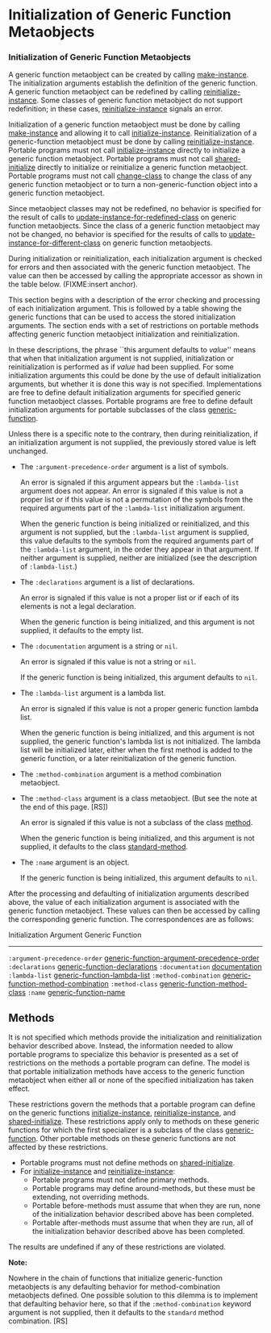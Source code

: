 Initialization of Generic Function Metaobjects
==============================================

### Initialization of Generic Function Metaobjects

A generic function metaobject can be created by calling [make-instance](/docs/meta-object-protocol/make-instance). The initialization arguments establish the definition of the generic function. A generic function metaobject can be redefined by calling [reinitialize-instance](http://www.lispworks.com/documentation/HyperSpec/Body/f_reinit.htm#reinitialize-instance). Some classes of generic function metaobject do not support redefinition; in these cases, [reinitialize-instance](http://www.lispworks.com/documentation/HyperSpec/Body/f_reinit.htm#reinitialize-instance) signals an error.

Initialization of a generic function metaobject must be done by calling [make-instance](/docs/meta-object-protocol/make-instance) and allowing it to call [initialize-instance](http://www.lispworks.com/documentation/HyperSpec/Body/f_init_i.htm#initialize-instance). Reinitialization of a generic-function metaobject must be done by calling [reinitialize-instance](http://www.lispworks.com/documentation/HyperSpec/Body/f_reinit.htm#reinitialize-instance). Portable programs must not call [initialize-instance](http://www.lispworks.com/documentation/HyperSpec/Body/f_init_i.htm#initialize-instance) directly to initialize a generic function metaobject. Portable programs must not call [shared-initialize](http://www.lispworks.com/documentation/HyperSpec/Body/f_shared.htm#shared-initialize) directly to initialize or reinitialize a generic function metaobject. Portable programs must not call [change-class](http://www.lispworks.com/documentation/HyperSpec/Body/f_chg_cl.htm#change-class) to change the class of any generic function metaobject or to turn a non-generic-function object into a generic function metaobject.

Since metaobject classes may not be redefined, no behavior is specified for the result of calls to [update-instance-for-redefined-class](http://www.lispworks.com/documentation/HyperSpec/Body/f_upda_1.htm#update-instance-for-redefined-class) on generic function metaobjects. Since the class of a generic function metaobject may not be changed, no behavior is specified for the results of calls to [update-instance-for-different-class](http://www.lispworks.com/documentation/HyperSpec/Body/f_update.htm#update-instance-for-different-class) on generic function metaobjects.

During initialization or reinitialization, each initialization argument is checked for errors and then associated with the generic function metaobject. The value can then be accessed by calling the appropriate accessor as shown in the table below. (FIXME:insert anchor).

This section begins with a description of the error checking and processing of each initialization argument. This is followed by a table showing the generic functions that can be used to access the stored initialization arguments. The section ends with a set of restrictions on portable methods affecting generic function metaobject initialization and reinitialization.

In these descriptions, the phrase ``this argument defaults to *value*'' means that when that initialization argument is not supplied, initialization or reinitialization is performed as if *value* had been supplied. For some initialization arguments this could be done by the use of default initialization arguments, but whether it is done this way is not specified. Implementations are free to define default initialization arguments for specified generic function metaobject classes. Portable programs are free to define default initialization arguments for portable subclasses of the class [generic-function](/docs/meta-object-protocol/generic-function).

Unless there is a specific note to the contrary, then during reinitialization, if an initialization argument is not supplied, the previously stored value is left unchanged.

-   The `:argument-precedence-order` argument is a list of symbols.

    An error is signaled if this argument appears but the `:lambda-list` argument does not appear. An error is signaled if this value is not a proper list or if this value is not a permutation of the symbols from the required arguments part of the `:lambda-list` initialization argument.

    When the generic function is being initialized or reinitialized, and this argument is not supplied, but the `:lambda-list` argument is supplied, this value defaults to the symbols from the required arguments part of the `:lambda-list` argument, in the order they appear in that argument. If neither argument is supplied, neither are initialized (see the description of `:lambda-list`.)

-   The `:declarations` argument is a list of declarations.

    An error is signaled if this value is not a proper list or if each of its elements is not a legal declaration.

    When the generic function is being initialized, and this argument is not supplied, it defaults to the empty list.

-   The `:documentation` argument is a string or `nil`.

    An error is signaled if this value is not a string or `nil`.

    If the generic function is being initialized, this argument defaults to `nil`.

-   The `:lambda-list` argument is a lambda list.

    An error is signaled if this value is not a proper generic function lambda list.

    When the generic function is being initialized, and this argument is not supplied, the generic function's lambda list is not initialized. The lambda list will be initialized later, either when the first method is added to the generic function, or a later reinitialization of the generic function.

-   The `:method-combination` argument is a method combination metaobject.
-   The `:method-class` argument is a class metaobject. (But see the note at the end of this page. [RS])

    An error is signaled if this value is not a subclass of the class [method](/docs/meta-object-protocol/method).

    When the generic function is being initialized, and this argument is not supplied, it defaults to the class [standard-method](/docs/meta-object-protocol/standard-method).

-   The `:name` argument is an object.

    If the generic function is being initialized, this argument defaults to `nil`.

After the processing and defaulting of initialization arguments described above, the value of each initialization argument is associated with the generic function metaobject. These values can then be accessed by calling the corresponding generic function. The correspondences are as follows:

  Initialization Argument        Generic Function
  ------------------------------ ---------------------------------------------------------------------------------------------------
  `:argument-precedence-order`   [generic-function-argument-precedence-order](/docs/meta-object-protocol/generic-function-argument-precedence-order)
  `:declarations`                [generic-function-declarations](/docs/meta-object-protocol/generic-function-declarations)
  `:documentation`               [documentation](http://www.lispworks.com/documentation/HyperSpec/Body/f_docume.htm#documentation)
  `:lambda-list`                 [generic-function-lambda-list](/docs/meta-object-protocol/generic-function-lambda-list)
  `:method-combination`          [generic-function-method-combination](/docs/meta-object-protocol/generic-function-method-combination)
  `:method-class`                [generic-function-method-class](/docs/meta-object-protocol/generic-function-method-class)
  `:name`                        [generic-function-name](/docs/meta-object-protocol/generic-function-name)

Methods
-------

It is not specified which methods provide the initialization and reinitialization behavior described above. Instead, the information needed to allow portable programs to specialize this behavior is presented as a set of restrictions on the methods a portable program can define. The model is that portable initialization methods have access to the generic function metaobject when either all or none of the specified initialization has taken effect.

These restrictions govern the methods that a portable program can define on the generic functions [initialize-instance](http://www.lispworks.com/documentation/HyperSpec/Body/f_init_i.htm#initialize-instance), [reinitialize-instance](http://www.lispworks.com/documentation/HyperSpec/Body/f_reinit.htm#reinitialize-instance), and [shared-initialize](http://www.lispworks.com/documentation/HyperSpec/Body/f_shared.htm#shared-initialize). These restrictions apply only to methods on these generic functions for which the first specializer is a subclass of the class [generic-function](/docs/meta-object-protocol/generic-function). Other portable methods on these generic functions are not affected by these restrictions.

-   Portable programs must not define methods on [shared-initialize](http://www.lispworks.com/documentation/HyperSpec/Body/f_shared.htm#shared-initialize).
-   For [initialize-instance](http://www.lispworks.com/documentation/HyperSpec/Body/f_init_i.htm#initialize-instance) and [reinitialize-instance](http://www.lispworks.com/documentation/HyperSpec/Body/f_reinit.htm#reinitialize-instance):
    -   Portable programs must not define primary methods.
    -   Portable programs may define around-methods, but these must be extending, not overriding methods.
    -   Portable before-methods must assume that when they are run, none of the initialization behavior described above has been completed.
    -   Portable after-methods must assume that when they are run, all of the initialization behavior described above has been completed.

The results are undefined if any of these restrictions are violated.

**Note:**

Nowhere in the chain of functions that initialize generic-function metaobjects is any defaulting behavior for method-combination metaobjects defined. One possible solution to this dilemma is to implement that defaulting behavior here, so that if the `:method-combination` keyword argument is not supplied, then it defaults to the `standard` method combination. [RS]
